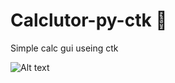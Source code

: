 # Calclutor-py-ctk 📱

Simple calc gui useing ctk 

![Alt text](https://cdn.discordapp.com/attachments/875521743765266452/1197904876538171504/ae050408-8a75-4e0e-bd1e-82e0713b2995.png?ex=65bcf6da&is=65aa81da&hm=d7862260368e4adb738f5be324bbe29c12513c38a3c276d62014bed4289658e1&)
